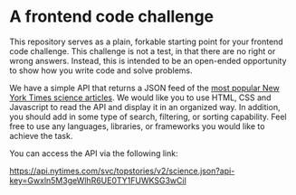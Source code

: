 # A frontend code challenge

This repository serves as a plain, forkable starting point for your frontend code challenge. This challenge is not a test, in that there are no right or wrong answers. Instead, this is intended to be an open-ended opportunity to show how you write code and solve problems.

We have a simple API that returns a JSON feed of the [most popular New York Times science articles](https://api.nytimes.com/svc/topstories/v2/science.json?api-key=Gwxln5M3geWlhR6UE0TY1FUWKSG3wCil). We would like you to use HTML, CSS and Javascript to read the API and display it in an organized way. In addition, you should add in some type of search, filtering, or sorting capability. Feel free to use any languages, libraries, or frameworks you would like to achieve the task.

You can access the API via the following link:

https://api.nytimes.com/svc/topstories/v2/science.json?api-key=Gwxln5M3geWlhR6UE0TY1FUWKSG3wCil
